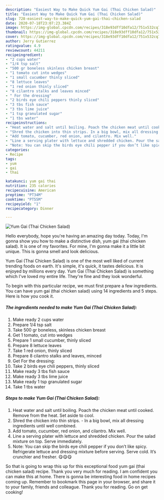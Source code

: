 ```yaml
---
description: "Easiest Way to Make Quick Yum Gai (Thai Chicken Salad)"
title: "Easiest Way to Make Quick Yum Gai (Thai Chicken Salad)"
slug: 728-easiest-way-to-make-quick-yum-gai-thai-chicken-salad
date: 2020-07-18T23:07:23.384Z
image: https://img-global.cpcdn.com/recipes/318e93dff10dfa12/751x532cq70/yum-gai-thai-chicken-salad-recipe-main-photo.jpg
thumbnail: https://img-global.cpcdn.com/recipes/318e93dff10dfa12/751x532cq70/yum-gai-thai-chicken-salad-recipe-main-photo.jpg
cover: https://img-global.cpcdn.com/recipes/318e93dff10dfa12/751x532cq70/yum-gai-thai-chicken-salad-recipe-main-photo.jpg
author: Jerry Gutierrez
ratingvalue: 4.9
reviewcount: 44211
recipeingredient:
- "2 cups water"
- "1/4 tsp salt"
- "500 gr boneless skinless chicken breast"
- "1 tomato cut into wedges"
- "1 small cucumber thinly sliced"
- "8 lettuce leaves"
- "1 red onion thinly sliced"
- "8 cilantro stalks and leaves minced"
- " For the dressing"
- "2 birds eye chili peppers thinly sliced"
- "3 tbs fish sauce"
- "3 tbs lime juice"
- "1 tsp granulated sugar"
- "1 tbs water"
recipeinstructions:
- "Heat water and salt until boiling. Poach the chicken meat until cooked. Remove from the heat. Set aside to cool."
- "Shred the chicken into thin strips. In a big bowl, mix all dressing ingredients until well combined."
- "Add tomato, cucumber, red onion, and cilantro. Mix well."
- "Line a serving plater with lettuce and shredded chicken. Pour the salad mixture on top. Serve immediately."
- "Note: You can skip the birds eye chili pepper if you don’t like spicy. Refrigerate lettuce and dressing mixture before serving. Serve cold. It’s crunchier and fresher. 😋😋😋"
categories:
- Recipe
tags:
- yum
- gai
- thai

katakunci: yum gai thai 
nutrition: 235 calories
recipecuisine: American
preptime: "PT34M"
cooktime: "PT55M"
recipeyield: "1"
recipecategory: Dinner

---
```



![Yum Gai (Thai Chicken Salad)](https://img-global.cpcdn.com/recipes/318e93dff10dfa12/751x532cq70/yum-gai-thai-chicken-salad-recipe-main-photo.jpg)

Hello everybody, hope you're having an amazing day today. Today, I'm gonna show you how to make a distinctive dish, yum gai (thai chicken salad). It is one of my favorites. For mine, I'm gonna make it a little bit unique. This is gonna smell and look delicious.



Yum Gai (Thai Chicken Salad) is one of the most well liked of current trending foods on earth. It's simple, it's quick, it tastes delicious. It is enjoyed by millions every day. Yum Gai (Thai Chicken Salad) is something which I've loved my entire life. They're fine and they look wonderful.


To begin with this particular recipe, we must first prepare a few ingredients. You can have yum gai (thai chicken salad) using 14 ingredients and 5 steps. Here is how you cook it.

<!--inarticleads1-->

##### The ingredients needed to make Yum Gai (Thai Chicken Salad):

1. Make ready 2 cups water
1. Prepare 1/4 tsp salt
1. Take 500 gr boneless, skinless chicken breast
1. Get 1 tomato, cut into wedges
1. Prepare 1 small cucumber, thinly sliced
1. Prepare 8 lettuce leaves
1. Take 1 red onion, thinly sliced
1. Prepare 8 cilantro stalks and leaves, minced
1. Get  For the dressing:
1. Take 2 birds eye chili peppers, thinly sliced
1. Make ready 3 tbs fish sauce
1. Make ready 3 tbs lime juice
1. Make ready 1 tsp granulated sugar
1. Take 1 tbs water




<!--inarticleads2-->

##### Steps to make Yum Gai (Thai Chicken Salad):

1. Heat water and salt until boiling. Poach the chicken meat until cooked. Remove from the heat. Set aside to cool.
1. Shred the chicken into thin strips. - In a big bowl, mix all dressing ingredients until well combined.
1. Add tomato, cucumber, red onion, and cilantro. Mix well.
1. Line a serving plater with lettuce and shredded chicken. Pour the salad mixture on top. Serve immediately.
1. Note: You can skip the birds eye chili pepper if you don’t like spicy. Refrigerate lettuce and dressing mixture before serving. Serve cold. It’s crunchier and fresher. 😋😋😋




So that is going to wrap this up for this exceptional food yum gai (thai chicken salad) recipe. Thank you very much for reading. I am confident you can make this at home. There is gonna be interesting food in home recipes coming up. Remember to bookmark this page in your browser, and share it to your family, friends and colleague. Thank you for reading. Go on get cooking!
